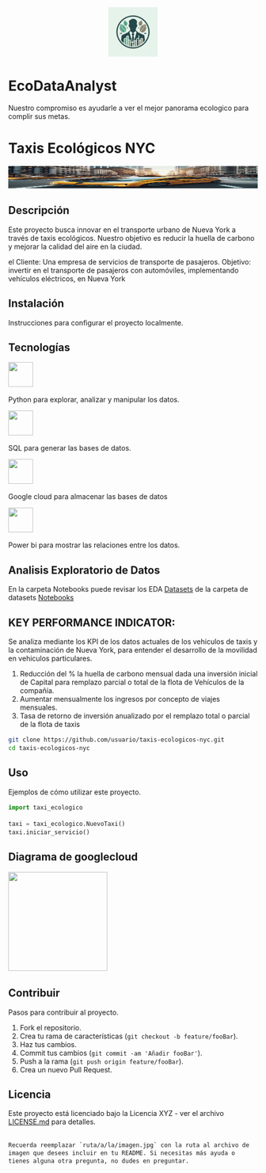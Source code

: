 <p align="center">
<img src="Images/logo.jpg" alt="Logo" width="100" height="100">

</p>

# EcoDataAnalyst

Nuestro compromiso es ayudarle a ver el mejor panorama ecologico para complir sus metas.

# Taxis Ecológicos NYC

<center>
    <img src="Images/taxi.jpeg" alt="Descripción de la imagen" style="width:100%; height:45px;">
</center>

## Descripción

Este proyecto busca innovar en el transporte urbano de Nueva York a través de taxis ecológicos. Nuestro objetivo es reducir la huella de carbono y mejorar la calidad del aire en la ciudad.

el Cliente: Una empresa de servicios de transporte de pasajeros.
Objetivo: invertir en el transporte de pasajeros con automóviles, implementando  vehículos eléctricos, en Nueva York

## Instalación

Instrucciones para configurar el proyecto localmente.

## Tecnologías

<img src= "https://github.com/EcoDataAnalyst/PF_TaxisNY/assets/137646190/593717f4-8f10-4293-9ac5-456ee414c058" width="50" height="50">

Python para explorar, analizar y manipular los datos.

<img src= "https://github.com/EcoDataAnalyst/PF_TaxisNY/assets/137646190/31266ed3-dc37-47f6-a47d-0d282fc5d384" width="50" height="50">

SQL para generar las bases de datos.

<img src= "https://github.com/EcoDataAnalyst/PF_TaxisNY/assets/137646190/2b471dc4-5b3d-40d3-bdcb-c532e39105da" width="50" height="50">

Google cloud para almacenar las bases de datos

<img src= "https://github.com/EcoDataAnalyst/PF_TaxisNY/assets/137646190/e57db05e-b1d1-45bc-9f7b-2011159bd9a2" width="50" height="50">

Power bi para mostrar las relaciones entre los datos.

## Analisis Exploratorio de Datos

En la carpeta Notebooks puede revisar los EDA [Datasets](https://github.com/EcoDataAnalyst/PF_TaxisNY/tree/main/Data) de la carpeta de datasets [Notebooks](https://github.com/EcoDataAnalyst/PF_TaxisNY/tree/main/Notebooks/EDAS)

## KEY PERFORMANCE INDICATOR:

Se analiza mediante los KPI de los datos actuales de los vehiculos de taxis y la contaminación de Nueva York, para entender el desarrollo de la movilidad en vehiculos particulares.

1. Reducción del %  la huella de carbono mensual dada una inversión inicial de Capital para remplazo parcial o total de la flota de Vehículos de la compañía.
2. Aumentar mensualmente los ingresos por concepto de viajes mensuales.
3. Tasa de retorno de inversión anualizado por el remplazo total o parcial de la flota de taxis

```bash
git clone https://github.com/usuario/taxis-ecologicos-nyc.git
cd taxis-ecologicos-nyc
```

## Uso

Ejemplos de cómo utilizar este proyecto.

```python
import taxi_ecologico

taxi = taxi_ecologico.NuevoTaxi()
taxi.iniciar_servicio()
```

## Diagrama de googlecloud

<img src= "https://github.com/EcoDataAnalyst/PF_TaxisNY/assets/137646190/0ed40886-67eb-409a-93a3-a17803e4cc0b" width="200" height="200">

## Contribuir

Pasos para contribuir al proyecto.

1. Fork el repositorio.
2. Crea tu rama de características (`git checkout -b feature/fooBar`).
3. Haz tus cambios.
4. Commit tus cambios (`git commit -am 'Añadir fooBar'`).
5. Push a la rama (`git push origin feature/fooBar`).
6. Crea un nuevo Pull Request.

## Licencia

Este proyecto está licenciado bajo la Licencia XYZ - ver el archivo [LICENSE.md](LICENSE.md) para detalles.

```

Recuerda reemplazar `ruta/a/la/imagen.jpg` con la ruta al archivo de imagen que desees incluir en tu README. Si necesitas más ayuda o tienes alguna otra pregunta, no dudes en preguntar.
```
